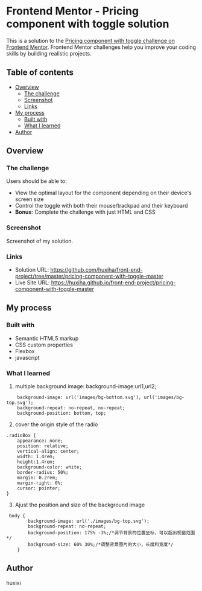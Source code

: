 # Frontend Mentor - Pricing component with toggle solution

This is a solution to the [Pricing component with toggle challenge on Frontend Mentor](https://www.frontendmentor.io/challenges/pricing-component-with-toggle-8vPwRMIC). Frontend Mentor challenges help you improve your coding skills by building realistic projects. 

## Table of contents

- [Overview](#overview)
  - [The challenge](#the-challenge)
  - [Screenshot](#screenshot)
  - [Links](#links)
- [My process](#my-process)
  - [Built with](#built-with)
  - [What I learned](#what-i-learned) 
- [Author](#author)


## Overview

### The challenge

Users should be able to:

- View the optimal layout for the component depending on their device's screen size
- Control the toggle with both their mouse/trackpad and their keyboard
- **Bonus**: Complete the challenge with just HTML and CSS

### Screenshot

Screenshot of my solution.

### Links

- Solution URL: https://github.com/huxiha/front-end-project/tree/master/pricing-component-with-toggle-master
- Live Site URL: https://huxiha.github.io/front-end-project/pricing-component-with-toggle-master

## My process

### Built with

- Semantic HTML5 markup
- CSS custom properties
- Flexbox
- javascript

### What I learned

1. multiple background image: background-image:url1,url2;
```
    background-image: url('images/bg-bottom.svg'), url('images/bg-top.svg');
    background-repeat: no-repeat, no-repeat;
    background-position: bottom, top;
```

2. cover the origin style of the radio
```
.radioBox {
    appearance: none;
    position: relative;
    vertical-align: center;
    width: 1.4rem;
    height:1.4rem;
    background-color: white;
    border-radius: 50%;
    margin: 0.2rem;
    margin-right: 0%;
    cursor: pointer;
}
```

3. Ajust the position and size of the background image
```
 body {
        background-image: url('./images/bg-top.svg');
        background-repeat: no-repeat;
        background-position: 175% -3%;/*调节背景的位置坐标，可以超出视窗范围*/
        background-size: 60% 30%;/*调整背景图片的大小，长度和宽度*/
    }
```

## Author

huxixi